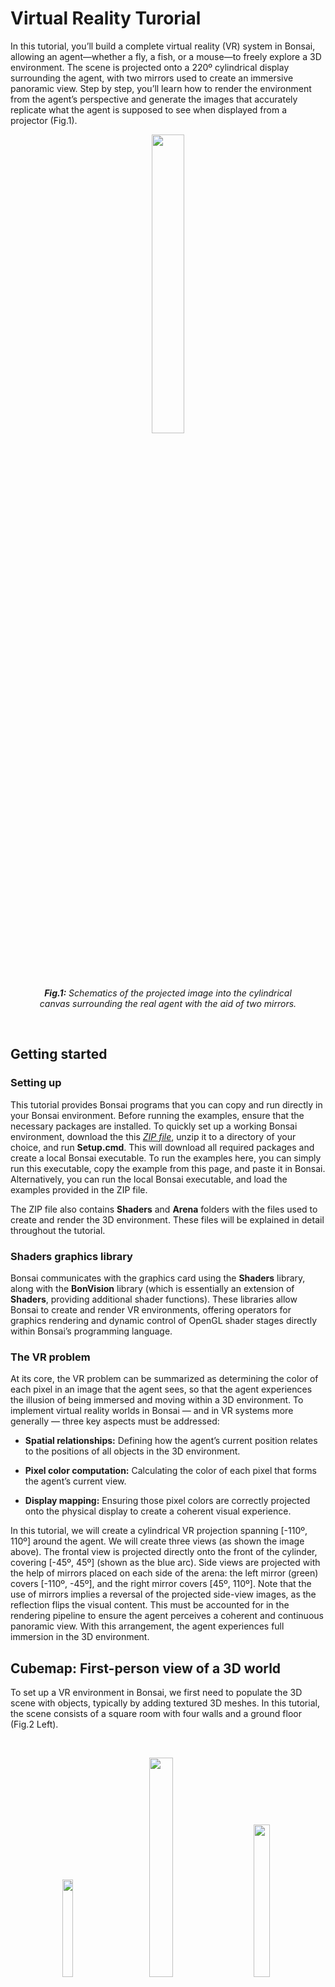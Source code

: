 

# Virtual Reality Turorial
In this tutorial, you’ll build a complete virtual reality (VR) system in Bonsai, allowing an agent—whether a fly, a fish, or a mouse—to freely explore a 3D environment. The scene is projected onto a 220º cylindrical display surrounding the agent, with two mirrors used to create an immersive panoramic view. Step by step, you’ll learn how to render the environment from the agent’s perspective and generate the images that  accurately replicate what the agent is supposed to see when displayed from a projector (Fig.1).
<br>
<figure style="text-align:center;">
   <img width="35%" src="./projection_schematics.png"> 
    <figcaption><em><strong>Fig.1:</strong> Schematics of the projected image into the cylindrical canvas surrounding the real agent with the aid of two mirrors.</em></figcaption>
</figure>
<br>

## Getting started

### Setting up
This tutorial provides Bonsai programs that you can copy and run directly in your Bonsai environment. Before running the examples, ensure that the necessary packages are installed. To quickly set up a working Bonsai environment, download the this [*ZIP file*](~/workflows/Tutorials/VirtualReality/VirtualReality.zip), unzip it to a directory of your choice, and run **Setup.cmd**. This will download all required packages and create a local Bonsai executable. To run the examples here, you can simply run this executable, copy the example from this page, and paste it in Bonsai. Alternatively, you can run the local Bonsai executable, and load the examples provided in the ZIP file.

The ZIP file also contains **Shaders** and **Arena** folders with the files used to create and render the 3D environment. These files will be explained in detail throughout the tutorial. 


### Shaders graphics library
Bonsai communicates with the graphics card using the **Shaders** library, along with the **BonVision** library (which is essentially an extension of **Shaders**, providing additional shader functions). These libraries allow Bonsai to create and render VR environments, offering operators for graphics rendering and dynamic control of OpenGL shader stages directly within Bonsai’s programming language.

### The VR problem

At its core, the VR problem can be summarized as determining the color of each pixel in an image that the agent sees, so that the agent experiences the illusion of being immersed and moving within a 3D environment. To implement virtual reality worlds in Bonsai — and in VR systems more generally — three key aspects must be addressed:

- **Spatial relationships:** Defining how the agent’s current position relates to the positions of all objects in the 3D environment.

- **Pixel color computation:** Calculating the color of each pixel that forms the agent’s current view.

- **Display mapping:** Ensuring those pixel colors are correctly projected onto the physical display to create a coherent visual experience.

In this tutorial, we will create a cylindrical VR projection spanning [-110º, 110º] around the agent. We will create three views (as shown the image above). The frontal view is projected directly onto the front of the cylinder, covering [-45º, 45º] (shown as the blue arc). Side views are projected with the help of mirrors placed on each side of the arena: the left mirror (green) covers [-110º, -45º], and the right mirror covers [45º, 110º]. Note that the use of mirrors implies a reversal of the projected side-view images, as the reflection flips the visual content. This must be accounted for in the rendering pipeline to ensure the agent perceives a coherent and continuous panoramic view. With this arrangement, the agent experiences full immersion in the 3D environment.



## Cubemap: First-person view of a 3D world
To set up a VR environment in Bonsai, we first need to populate the 3D scene with objects, typically by adding textured 3D meshes. In this tutorial, the scene consists of a square room with four walls and a ground floor (Fig.2 Left).

<br>
<figure style="text-align:center;">
    <img width="20%" src="./flat_room.png" style="margin-right:40px;">
    <img width="30%" src="./panorama_cube_map.png" style="margin-right:40px;">
    <img width="25%" src="./opengl_axis.png">
    <figcaption><em><strong>Fig.2: Left</strong> Flattened view of the room with the five textures — four walls and ground — seen from above; <strong>Center</strong> Cubmap view (image adapted from: <a href="https://commons.wikimedia.org/w/index.php?curid=8378562" target="_blank"> SharkD </a>);  <strong>Right</strong> Opengl coordinate system. </em></figcaption>
</figure>
<br>

Next, we create a view of the 3D environment from the perspective of the agent. In Bonsai, this is achieved using a **Cubemap View** centered at the agent’s location. The **Cubemap View** is part of the shaders library and renders the environment onto the six faces of a cube (+X, -X, +Y, -Y, +Z, -Z), generating a full 360° panoramic view of the scene (Fig.2 Center). Notably, in Bonsai shaders, the Y-axis points upward and the agent's default forward direction is along the -Z axis (Fig.2 Right).


The following workflow renders a single view of the Cubemap applied to our 3D scene from the perspective of the agent.

:::workflow
![Example](~/workflows/Tutorials/VirtualReality/3DWorld.bonsai)
:::

1. Creates a shader window that will render the 3D world, and loads resources related to **BonVision**, and the textures that will be used to cover the walls and the floor.
2. Renders each frame of to be sent to the display. The **RenderFrame** node emits a notification whenever the image of our display device is to be updated.
    1. Creates the **Cubemap view** of the environment as mentioned above. At this stage, the cubemap is located at (0,0) looking forward, in the -Z direction. 
    2. Emits a notification to the **Draw** subject, with the current perspective of the cubemap to draw the virtual world according to that view (3).
    3. Renders the cubemap from its current perspective.
    4. Creates a **Viewpoint** to visualize a part of the cubemap. You can change this view point by modifying the rotation and translation positions of the windows' viewpoint.
3. Draws the 3D world according to the perspective of the cubemap (or given the transform it entails in 1). The frive branches draw (from top to bottom) the front, back, right, left and floor textures.

This is the resulting image generated in the output window:

<br>
<figure style="text-align:center;">
    <img width="35%" src="./3d_world.png">
    <figcaption><em><strong>Fig.3:</strong> Snapshot of the the 3d scene rendered from the camera's point of view. </em></figcaption>
</figure>
<br>



## Navigating in the virtual world

To navigate the 3D world, we need to update the cubemap’s position and orientation to match the agent’s movements. First, we define how the agent moves. In this example, we use a simple video game–style control scheme: the *W* and *S* keys move the agent forward and backward, while the *A* and *D* keys rotate it left and right. The following workflow shows how to implement this in Bonsai:

:::workflow
![Example](~/workflows/Tutorials/VirtualReality/3DWorldNavigationStrategy.bonsai)
:::

1. Updates the current camera angle whenever keys *A* or *D* are pressed. 
    1. Accumulates the rotation angle
    2. Sets the **CameraOrientation** subject with the updated rotation angle of the camera

2. Updates the current position of the camera whenever keys *W* or *S* are pressed. 
    1. Calculates the forward/backward translation vector given the current orientation of the camera
    2. Creates a **Vector3** with the X,Y, Z translation of the camera
    3. Accumulates the translation vector
    4. Sets the **CameraPosition** subject with the updated position of the camera


Once we know the camera’s position and orientation, we need to update its cubemap **ViewMatrix** to reflect the corresponding translation and rotation. This matrix ensures that each face of the cubemap points in the correct direction. Here’s how we can implement this:

:::workflow
![Example](~/workflows/Tutorials/VirtualReality/3DWorldNavigation.bonsai)
:::

0. Encapsulates the **Shaders** initialization, the **3D Scene** drawing and the **Navigation** workflows we described above.
1. Renders each frame of to be sent to the display.
2. Updates the current position of the camera by setting the **Eye** property of the **CubemapView** node. 
3. Applies a rotation to the cubemap **ViewMatrix**, around the **Y** axis, using the current orientation of the camera.
4. Re-creates the output of the **CubemapView** node with the updated **ViewMatrix**.
5. Emits a notification to the **Draw** subject, with the current perspective of the cubemap, to draw the 3D scene.


A visualization of the final 3D scene rendering, showing the agent navigating the VR environment, is shown in Fig.4.

<br>
<figure style="text-align:center;">
    <img width="35%" src="./navigation.gif">
    <figcaption><em><strong>Fig.4:</strong> Navigation in the 3D space. </em></figcaption>
</figure>
<br>


## Creating a panoramic view of the cubemap

To create a panoramic view of the cubemap spanning angles greater than 90º, we use a shader that projects the cubemap’s faces onto a cylindrical surface, producing a continuous panoramic image. A shader is a small program that runs directly on the graphics card (GPU) and controls how 3D data is transformed into the final image displayed on screen. There are three main types of shaders:
- **Vertex shader (.vert):** Runs once per vertex. It transforms 3D coordinates—position, normals, and texture coordinates—into the camera’s coordinate system.
- **Fragment shader (.frag):** Runs once per pixel (fragment). It determines the color of each pixel by combining textures, lighting, and material properties.
- **Geometry, tessellation, and compute shaders (advanced):** Add extra geometry, refine details, or perform general GPU computations not directly tied to pixels.

In this tutorial, we will use only a vertex and a fragment shaders. The vertex shader (*panoramic.vert*) is minimal, and its purpose is to draw a quad covering the entire screen:


```glsl
#version 400                      // Use GLSL version 4.00

layout(location = 0) in vec2 vp;  // Input vertex attribute at location 0: 
                                  // a 2D position (clip-space coords [-1,1])

out vec2 uv;                      // Output variable passed to the fragment shader

void main()
{
    uv = vp;                          // Forward the input position to fragment shader as "uv"
    gl_Position = vec4(vp, 0.0, 1.0); // Set the final clip-space position (z=0, w=1)
}
```

Our fragment shader (*panoramic.frag*) takes a fullscreen quad and maps it onto a cylindrical projection of a cubemap environment in the range [-110º,110º]. In other words, it transforms the cubemap into a continuous cylindrical panoramic image:

```glsl
#version 400

in vec2 uv;                  // Input from vertex shader: position of fragment on quad [-1,1]
out vec4 fragColor;          // Output color

uniform samplerCube cubeMap; // Cubemap texture (environment)
uniform float height = 1.0;  // Cylinder height (full height, replaces hardcoded 0.5)
uniform float angleStart = -110; // Start angle for the field of view
uniform float angleEnd = 110;    // End angle for the field of view

void main()
{
    // Convert uv from [-1,1] to [0,1] for easier mapping
    float u = uv.x * 0.5 + 0.5;         // controls the horizontal angle
    float v = uv.y * 0.5 + 0.5;         // controls the vertical position along the cylinder

    // Map u coordinate to the slice's angular range
    float thetaDeg = mix(angleStart, angleEnd, u);
    float theta = radians(thetaDeg); // Convert angle to radians

    // Compute lateral XZ direction of the ray in world space with forward along -Z 
    vec3 dir = normalize(vec3(sin(theta), 0.0, -cos(theta)));

    // Map vertical position into cylinder height [-height/2, +height/2]
    dir.y = (v - 0.5) * height;

    // Clamp vertical coordinate so it stays inside cylinder
    dir.y = clamp(dir.y, -height/2.0, height/2.0);

    // Sample the cubemap texture
    fragColor = texture(cubeMap, dir);
}
```

These two files can be added to Bonsai by editing the **Shaders** property of the **ShaderResource** node, and assigning a *Material* that references the vertex and fragment shader files. The workflow below shows the complete Bonsai setup for rendering a panoramic view of our 3D environment.

:::workflow
![Example](~/workflows/Tutorials/VirtualReality/3DWorldNavigationPanoramic.bonsai)
:::


0. Encapsulates the **3D Scene** drawing and the **Navigation** workflows we described above.
1. Loads the resources necessary to run the new shader and mesh resources. 
    1. Loads a **Material** named **PanoramicShader** that includes the panoramic.vert and *panoramic.frag* shader files.
    2. Loads a **TextureQuad** named **PanoramicQuad** that will be used to draw the shader into it.
2. Renders each frame of to be sent to the display.
    1. Encapsulates the workflow required to translate and rotate the cubemap acording to the current position and orientation of the camera as described above.
    2. Emits a notification to the **Draw** subject, with the current perspective of the cubemap, to draw the 3D scene.
    3. Renders the cubemap
    4. Binds the rendered cubemap to the **PanoramicShader**. This tells the GPU which texture to sample and which shader program to execute during the next draw call
    5. Draws the **PanoramicShader** into our **PanoramicQuad**.
    6. Creates a view window to display the finished **PanoramicQuad**.


The resulting panoramic rendering of the 3D scene is shown in Fig.5.

<br>
<figure style="text-align:center;">
    <img width="35%" src="./navigation_panoramic.gif">
    <figcaption><em><strong>Fig.5:</strong> panoramic rendering of the 3D scene. </em></figcaption>
</figure>
<br>


## Slicing the panoramic view in three  adjustable parts

Often, a panoramic view needs to be divided into independent segments to match the physical layout of the display. In our setup, the projection requires three images—front and two mirrors—that must be produced in a way that, when projected to the canvas, gives the animal the impression of full immersion (see Fig.1). By splitting the panoramic image into three sections—left, front, and right—we can control each viewpoint independently and ensure that each portion aligns correctly with the cylindrical display surrounding the animal. The angles used for each view are:
- **Left view:** [-110º,-45º]
- **Front view:** [-45º,45º]
- **Right view:** [45º,110º] 

Here is the final code:

:::workflow
![Example](~/workflows/Tutorials/VirtualReality/3DWorldNavigationPanoramicSliced.bonsai)
:::

0. Encapsulates the **Shaders** initialization, the **3D Scene** drawing and the **Navigation** workflows we described above.
1. Renders each frame of to be sent to the display.
    1. Sets the uniform variables **angleStart** and **angleEnd**, and draws a different view of the Cubemap in each branch out of the **RenderCubemap**. 
    2. Binds the rendered cubemap to our **PanoramicShader**. This tells the GPU the code that it will need to run in the next draw call.
    3. Draws the **PanoramicShader** into our **PanoramicQuad**.
    4. Creates a view window to display the finished **PanoramicQuad**.
    5. Creates an off-screen framebuffer (texture) that captures a rendered view instead of drawing directly to the window.
    6. Binds the rendered view to the **PanoramicShader**. This tells the GPU which texture to sample and which shader program to execute during the next draw call.
    7. Draws the **PanoramicShader** into our **PanoramicQuad**.
    8. Creates a perspective mapping of the **PanoramicQuad**. This mapping lets us position the four vertices of the quad in display coordinates (by dragging the vertexes with the mouse), making it easy to align the projected image with mirrors and the cylindrical canvas. This is configured by setting the **Destination** property of the **PerspectiveMapping**.
    9. Draws the image from each view in the main window.


The three views composing the final image as the agent navigates in the 3D scene are shown in Fig.6. Note that the side views need to be inverted around the vertical axis to compensate for their reflection from the mirrors. This inversion can be achieved by manually swapping the quad vertices along the vertical direction (see Fig.6). Adjusting these vertices also allows us to fine-tune the final projection, aligning it precisely with the positions of the mirrors and the cylindrical display in the real-world setup.

<br>
<figure style="text-align:center;">
    <img width="35%" src="./navigation_panoramic_sliced.gif">
    <figcaption><em><strong>Fig.6:</strong> Visualizing the three views of the 3D scence in one window while mirroring the left view image. </em></figcaption>
</figure>
<br>

